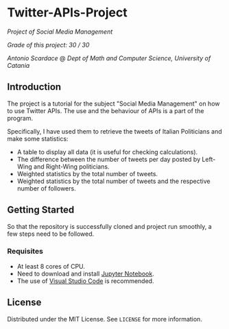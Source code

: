 # Twitter-APIs-Project
_Project of Social Media Management_

_Grade of this project: 30 / 30_

_Antonio Scardace_ @ 
_Dept of Math and Computer Science, University of Catania_

## Introduction

The project is a tutorial for the subject "Social Media Management" on how to use Twitter APIs.
The use and the behaviour of APIs is a part of the program.

Specifically, I have used them to retrieve the tweets of Italian Politicians and make some statistics:
* A table to display all data (it is useful for checking calculations).
* The difference between the number of tweets per day posted by Left-Wing and Right-Wing politicians.
* Weighted statistics by the total number of tweets.
* Weighted statistics by the total number of tweets and the respective number of followers.

## Getting Started

So that the repository is successfully cloned and project run smoothly, a few steps need to be followed.

### Requisites

* At least 8 cores of CPU.
* Need to download and install [Jupyter Notebook](https://jupyter.org/install).
* The use of [Visual Studio Code](https://code.visualstudio.com/download) is recommended.

## License

Distributed under the MIT License. See ``` LICENSE ``` for more information.
